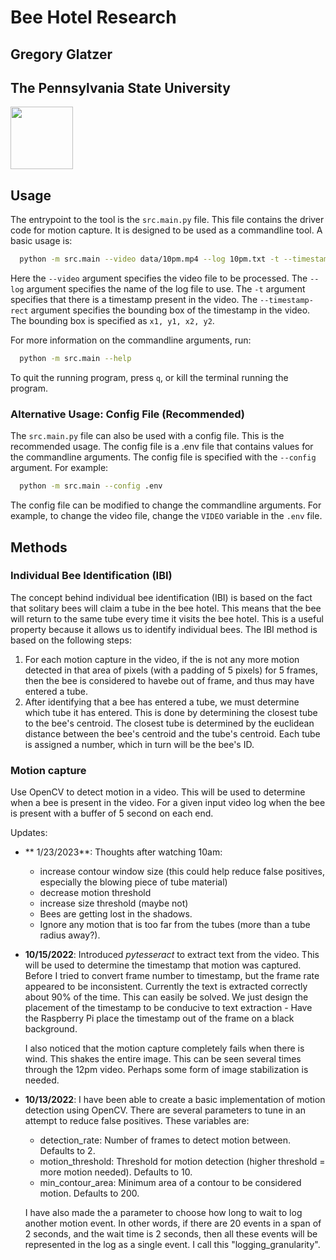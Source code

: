 # Bee Hotel Research

## Gregory Glatzer

## The Pennsylvania State University

<img src="https://media2.giphy.com/media/U6YxrKZ84AfppW48r4/giphy.gif" width="100" height="100">

## Usage

The entrypoint to the tool is the `src.main.py` file. This file contains the driver code for motion capture. It is designed to be used as
a commandline tool. A basic usage is:

```bash
  python -m src.main --video data/10pm.mp4 --log 10pm.txt -t --timestamp-rect 210, 20, 510, 50
```

Here the `--video` argument specifies the video file to be processed.
The `--log` argument specifies the name of the log file to use.
The `-t` argument specifies that there is a timestamp present in the video.
The `--timestamp-rect` argument specifies the bounding box of the timestamp in the video. The bounding box is specified as `x1, y1, x2, y2`.

For more information on the commandline arguments, run:

```bash
  python -m src.main --help
```

To quit the running program, press `q`, or kill the terminal running the program.

### Alternative Usage: Config File (Recommended)

The `src.main.py` file can also be used with a config file. This is the recommended usage. The config file is a .env file that contains values for the commandline arguments. The config file is specified with the `--config` argument. For example:

```bash
  python -m src.main --config .env
```

The config file can be modified to change the commandline arguments. For example, to change the video file, change the `VIDEO` variable in the `.env` file.

## Methods

### Individual Bee Identification (IBI)

The concept behind individual bee identification (IBI) is based on the fact that solitary bees will claim a tube in the bee hotel. This means that the bee will return to the same tube every time it visits the bee hotel. This is a useful property because it allows us to identify individual bees. The IBI method is based on the following steps:

1. For each motion capture in the video, if the is not any more motion detected in that area of pixels (with a padding of 5 pixels) for 5 frames, then the bee is considered to havebe out of frame, and thus may have entered a tube.
2. After identifying that a bee has entered a tube, we must determine which tube it has entered. This is done by determining the closest tube to the bee's centroid. The closest tube is determined by the euclidean distance between the bee's centroid and the tube's centroid. Each tube is assigned a number, which in turn will be the bee's ID.

### Motion capture

Use OpenCV to detect motion in a video. This will be used to determine when a bee is present in the video. For a given input video log when the bee is present with a buffer of 5 second on each end.

Updates:

-   ** 1/23/2023**: Thoughts after watching 10am:

    -   increase contour window size (this could help reduce false positives, especially the blowing piece of tube material)
    -   decrease motion threshold
    -   increase size threshold (maybe not)
    -   Bees are getting lost in the shadows.
    -   Ignore any motion that is too far from the tubes (more than a tube radius away?).

-   **10/15/2022**: Introduced _pytesseract_ to extract text from the video. This will be used to determine the timestamp that motion was captured. Before I tried to convert frame number to timestamp, but the frame rate appeared to be inconsistent. Currently the text is extracted correctly about 90% of the time. This can easily be solved. We just design the placement of the timestamp to be conducive to text extraction - Have the Raspberry Pi place the timestamp out of the frame on a black background.

    I also noticed that the motion capture completely fails when there is wind. This shakes the entire image. This can be seen several times through the 12pm video. Perhaps some form of image stabilization is needed.

-   **10/13/2022**: I have been able to create a basic implementation of motion detection using OpenCV. There are several parameters to tune in an attempt to reduce false positives. These variables are:

    -   detection_rate: Number of frames to detect motion between. Defaults to 2.
    -   motion_threshold: Threshold for motion detection (higher threshold = more motion needed). Defaults to 10.
    -   min_contour_area: Minimum area of a contour to be considered motion. Defaults to 200.

    I have also made the a parameter to choose how long to wait to log another motion event. In other words, if there are 20 events in a span of 2 seconds, and the wait time is 2 seconds, then all these events will be represented in the log as a single event. I call this "logging_granularity".
